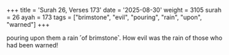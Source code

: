 +++
title = 'Surah 26, Verses 173'
date = '2025-08-30'
weight = 3105
surah = 26
ayah = 173
tags = ["brimstone", "evil", "pouring", "rain", "upon", "warned"]
+++

pouring upon them a rain ˹of brimstone˺. How evil was the rain of those who had been warned!